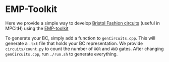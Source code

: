 # EMP-Toolkit

Here we provide a simple way to develop [Bristol Fashion circuits](https://nigelsmart.github.io/MPC-Circuits/) (useful in MPCitH) using the [EMP-toolkit](https://github.com/emp-toolkit)

To generate your BC, simply add a function to `genCircuits.cpp`. This will generate a `.txt` file that holds your BC representation. We provide `circuits/count.py` to count the number of `XOR` and `AND` gates. After changing `genCircuits.cpp`, run `./run.sh` to generate everything.